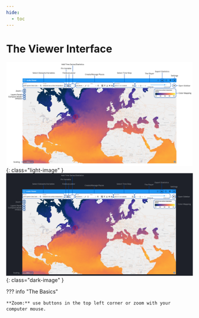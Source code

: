 ```yaml
---
hide:
  - toc
---
```


# The Viewer Interface

![Interface](../assets/images/viewer/Interface_label_light.png){: class="light-image" }
![Interface](../assets/images/viewer/Interface_label_dark.png){: class="dark-image" }

??? info "The Basics"

    **Zoom:** use buttons in the top left corner or zoom with your computer mouse.
